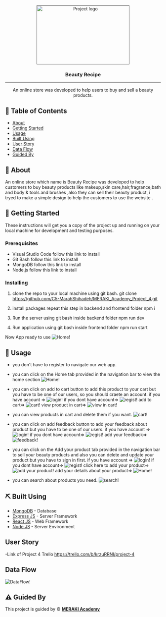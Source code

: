 <p align="center">
  <a href="" rel="noopener">
 <img width=300px height=190px src="https://beautyrecipe.com.sg/wp-content/uploads/2017/04/Beauty-Recipe-Aesthetics-Logo-cropped-e1491396621770.jpg" alt="Project logo"></a>
</p>

<h3 align="center">Beauty Recipe</h3>

---

<p align="center"> An online store was developed to help users to buy and sell a beauty products.
    <br> 
</p>

## 📝 Table of Contents

- [About](#about)
- [Getting Started](#getting_started)
- [Usage](#usage)
- [Built Using](#built_using)
- [User Story](#user_story)
- [Data Flow](#data_flow)
- [Guided By](#guided_by)

## 🧐 About <a name = "about"></a>

An online store which name is Beauty Recipe was developed to help customers to buy beauty products like makeup,skin care,hair,fragrance,bath and body & tools and brushes ,also they can sell their beauty product, i tryed to make a simple design to help the customers to use the website .

## 🏁 Getting Started <a name = "getting_started"></a>

These instructions will get you a copy of the project up and running on your local machine for development and testing purposes.

### Prerequisites

- Visual Studio Code follow this link to install
- Git Bash follow this link to install
- MongoDB follow this link to install
- Node.js follow this link to install

### Installing

1. clone the repo to your local machine using git bash.
   git clone https://github.com/C5-MarahShihadeh/MERAKI_Academy_Project_4.git

2. install packages repeat this step in backend and frontend folder
   npm i

3. Run the server using git bash inside backend folder
   npm run dev

4. Run application using git bash inside frontend folder
   npm run start

Now App ready to use
![Home!](Images/Home_Page.png)

## 🎈 Usage <a name="usage"></a>

* you don't have to register to navigate our web app.

* you can click on the Home tab provided in the navigation bar to view the home section
  ![Home!](Images/Home_Page1.png)

* you can click on add to cart button to add this product to your cart but you have to be one of our users, so you should craete an account.
  if you have account =>
  ![login!](Images/Screenshot_0.png)
    if you dont have account=>
  ![regist!](Images/Screenshot_regist.png)
  add to cart=>
  ![cart!](Images/Screenshot_cart.png)
 view product in cart=>
  ![view in cart!](Images/Screenshot_cart2.png)

* you can view products in cart and delete them if you want.
    ![cart!](Images/Screenshot_km.png)

* you can click on add feedback button to add your feedback about product but you have to be one of our users.
  if you have account =>
  ![login!](Images/Screenshot_0.png)
    if you dont have account=>
  ![regist!](Images/Screenshot_regist.png)
add your feedback=>
![feedback!](Images/Screenshot_3.png)

* you can click on the Add your product tab provided in the navigation bar to sell your beauty products and also you can delete and update your product but you have to sign in first.
  if you have account =>
  ![login!](Images/Screenshot_0.png)
  if you dont have account=>
  ![regist!](Images/Screenshot_regist.png)
  click here to add your product=>
  ![add your product!](Images/Screenshot_1.png)
  add your details about your product=>
  ![Home!](Images/Screenshot_2.png)

* you can search about products you need.
  ![search!](Images/Screenshot_search.png)

## ⛏️ Built Using <a name = "built_using"></a>

- [MongoDB](https://www.mongodb.com/) - Database
- [Express JS](https://expressjs.com/) - Server Framework
- [React JS](https://https://reactjs.org/) - Web Framework
- [Node JS](https://nodejs.org/en/) - Server Environment

##  User Story <a name = "user_story"></a>

-Link of Project 4 Trello
https://trello.com/b/krzuRRNI/project-4


##  Data Flow <a name = "data_flow"></a>

  ![DataFlow!](Images/Screenshot_dataflow.png)

## ⚠️ Guided By <a name = "guided_by"></a>

This project is guided by ©️ **[MERAKI Academy](https://www.meraki-academy.org)**
